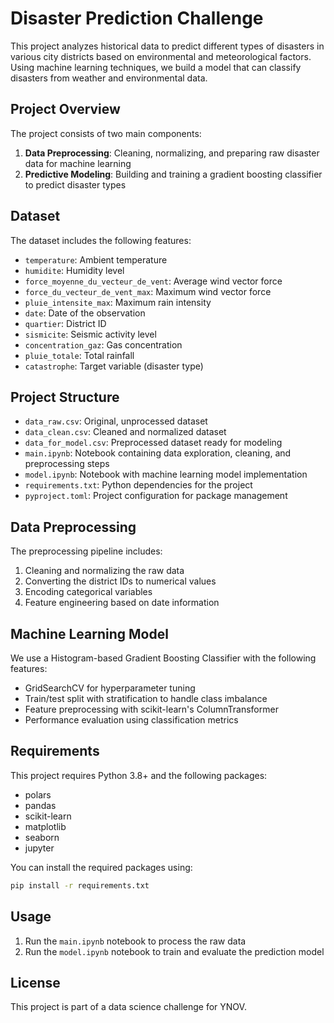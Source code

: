 # Disaster Prediction Challenge

This project analyzes historical data to predict different types of disasters in various city districts based on environmental and meteorological factors. Using machine learning techniques, we build a model that can classify disasters from weather and environmental data.

## Project Overview

The project consists of two main components:

1. **Data Preprocessing**: Cleaning, normalizing, and preparing raw disaster data for machine learning
2. **Predictive Modeling**: Building and training a gradient boosting classifier to predict disaster types

## Dataset

The dataset includes the following features:

- `temperature`: Ambient temperature
- `humidite`: Humidity level
- `force_moyenne_du_vecteur_de_vent`: Average wind vector force
- `force_du_vecteur_de_vent_max`: Maximum wind vector force
- `pluie_intensite_max`: Maximum rain intensity
- `date`: Date of the observation
- `quartier`: District ID
- `sismicite`: Seismic activity level
- `concentration_gaz`: Gas concentration
- `pluie_totale`: Total rainfall
- `catastrophe`: Target variable (disaster type)

## Project Structure

- `data_raw.csv`: Original, unprocessed dataset
- `data_clean.csv`: Cleaned and normalized dataset
- `data_for_model.csv`: Preprocessed dataset ready for modeling
- `main.ipynb`: Notebook containing data exploration, cleaning, and preprocessing steps
- `model.ipynb`: Notebook with machine learning model implementation
- `requirements.txt`: Python dependencies for the project
- `pyproject.toml`: Project configuration for package management

## Data Preprocessing

The preprocessing pipeline includes:

1. Cleaning and normalizing the raw data
2. Converting the district IDs to numerical values
3. Encoding categorical variables
4. Feature engineering based on date information

## Machine Learning Model

We use a Histogram-based Gradient Boosting Classifier with the following features:

- GridSearchCV for hyperparameter tuning
- Train/test split with stratification to handle class imbalance
- Feature preprocessing with scikit-learn's ColumnTransformer
- Performance evaluation using classification metrics

## Requirements

This project requires Python 3.8+ and the following packages:

- polars
- pandas
- scikit-learn
- matplotlib
- seaborn
- jupyter

You can install the required packages using:

```bash
pip install -r requirements.txt
```

## Usage

1. Run the `main.ipynb` notebook to process the raw data
2. Run the `model.ipynb` notebook to train and evaluate the prediction model

## License

This project is part of a data science challenge for YNOV.
